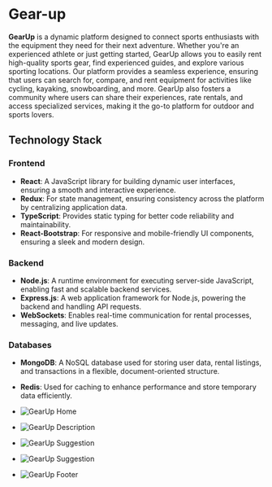 # Gear-up

**GearUp**  is a dynamic platform designed to connect sports enthusiasts with the equipment they need for their next adventure. Whether you're an experienced athlete or just getting started, GearUp allows you to easily rent high-quality sports gear, find experienced guides, and explore various sporting locations. Our platform provides a seamless experience, ensuring that users can search for, compare, and rent equipment for activities like cycling, kayaking, snowboarding, and more. GearUp also fosters a community where users can share their experiences, rate rentals, and access specialized services, making it the go-to platform for outdoor and sports lovers.


## Technology Stack

### Frontend
- **React**: A JavaScript library for building dynamic user interfaces, ensuring a smooth and interactive experience.
- **Redux**: For state management, ensuring consistency across the platform by centralizing application data.
- **TypeScript**: Provides static typing for better code reliability and maintainability.
- **React-Bootstrap**: For responsive and mobile-friendly UI components, ensuring a sleek and modern design.

### Backend
- **Node.js**: A runtime environment for executing server-side JavaScript, enabling fast and scalable backend services.
- **Express.js**: A web application framework for Node.js, powering the backend and handling API requests.
- **WebSockets**: Enables real-time communication for rental processes, messaging, and live updates.

### Databases
- **MongoDB**: A NoSQL database used for storing user data, rental listings, and transactions in a flexible, document-oriented structure.
- **Redis**: Used for caching to enhance performance and store temporary data efficiently.

- ![GearUp Home](https://github.com/user-attachments/assets/51f4b29b-2d78-40f1-97f0-07548e4beb92)

- ![GearUp Description](https://github.com/user-attachments/assets/997a68df-2a4e-4bbc-b8fb-426bbef211bd)

- ![GearUp Suggestion](https://github.com/user-attachments/assets/122d9281-e952-4efe-a3dd-61daac8a3503)

- ![GearUp Suggestion](https://github.com/user-attachments/assets/eef53efa-4179-4ee3-83f8-29898413e352)

- ![GearUp Footer](https://github.com/user-attachments/assets/c10b1308-a646-496e-815a-d5c9081883cb)


